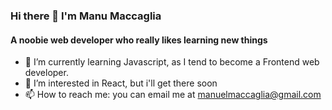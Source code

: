 ### Hi there 👋 I'm Manu Maccaglia
#### A noobie web developer who really likes learning new things


- 🌱 I’m currently learning Javascript, as I tend to become a Frontend web developer.
- 👀 I’m interested in React, but i'll get there soon
- 📫 How to reach me: you can email me at manuelmaccaglia@gmail.com
<!--
**manumaccaglia/manumaccaglia** is a ✨ _special_ ✨ repository because its `README.md` (this file) appears on your GitHub profile.

Here are some ideas to get you started:

- 🔭 I’m currently working on ...
- 🌱 I’m currently learning ...
- 👯 I’m looking to collaborate on ...
- 🤔 I’m looking for help with ...
- 💬 Ask me about ...
- 📫 How to reach me: ...
- 😄 Pronouns: ...
- ⚡ Fun fact: ...
-->
